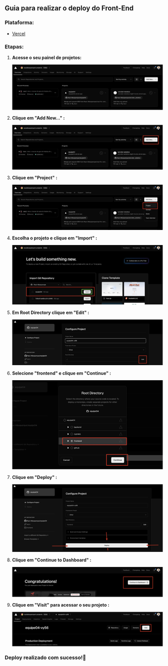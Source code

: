 ## Guia para realizar o deploy do Front-End

### Plataforma:
- [Vercel](https://vercel.com/)

### Etapas:

1. **Acesse o seu painel de projetos:**

    ![Código Certo Coders](./images/front/1.vercel.jpg)


2. **Clique em "Add New..." :**

    ![Código Certo Coders](./images/front/2.vercel.jpg)


3. **Clique em "Project" :**

    ![Código Certo Coders](./images/front/3.vercel.jpg)


4. **Escolha o projeto e clique em "Import" :**

    ![Código Certo Coders](./images/front/4.vercel.jpg)


5. **Em Root Directory clique em "Edit" :**

    ![Código Certo Coders](./images/front/5.vercel.jpg)


6. **Selecione "frontend" e clique em "Continue" :**

    ![Código Certo Coders](./images/front/6.vercel.jpg)

7. **Clique em "Deploy" :**

    ![Código Certo Coders](./images/front/7.vercel.jpg)

8. **Clique em "Continue to Dashboard" :**

    ![Código Certo Coders](./images/front/8.vercel.jpg)

9. **Clique em "Visit" para acessar o seu projeto :**

    ![Código Certo Coders](./images/front/9.vercel.jpg)

### Deploy realizado com sucesso!🎉
